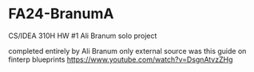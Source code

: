 # FA24-BranumA
CS/IDEA 310H HW #1
Ali Branum solo project

completed entirely by Ali Branum
only external source was this guide on finterp blueprints
https://www.youtube.com/watch?v=DsgnAtvzZHg
